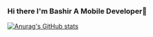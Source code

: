 ### Hi there I'm Bashir A Mobile Developer👋

[![Anurag's GitHub stats](https://github-readme-stats.vercel.app/api?username=sublime247&show_icons=true&theme=radical)](https://github.com/anuraghazra/github-readme-stats)


